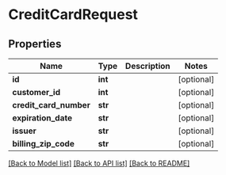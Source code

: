 # CreditCardRequest

## Properties
Name | Type | Description | Notes
------------ | ------------- | ------------- | -------------
**id** | **int** |  | [optional] 
**customer_id** | **int** |  | [optional] 
**credit_card_number** | **str** |  | [optional] 
**expiration_date** | **str** |  | [optional] 
**issuer** | **str** |  | [optional] 
**billing_zip_code** | **str** |  | [optional] 

[[Back to Model list]](../README.md#documentation-for-models) [[Back to API list]](../README.md#documentation-for-api-endpoints) [[Back to README]](../README.md)


